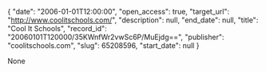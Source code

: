 {
  "date": "2006-01-01T12:00:00", 
  "open_access": true, 
  "target_url": "http://www.coolitschools.com/", 
  "description": null, 
  "end_date": null, 
  "title": "Cool It Schools", 
  "record_id": "20060101T120000/35KWnfWr2vwSc6P/MuEjdg==", 
  "publisher": "coolitschools.com", 
  "slug": 65208596, 
  "start_date": null
}

None